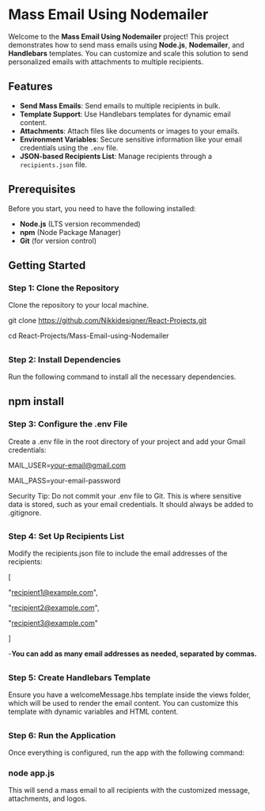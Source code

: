 # Mass Email Using Nodemailer

Welcome to the **Mass Email Using Nodemailer** project! This project demonstrates how to send mass emails using **Node.js**, **Nodemailer**, and **Handlebars** templates. You can customize and scale this solution to send personalized emails with attachments to multiple recipients.

## Features

- **Send Mass Emails**: Send emails to multiple recipients in bulk.
- **Template Support**: Use Handlebars templates for dynamic email content.
- **Attachments**: Attach files like documents or images to your emails.
- **Environment Variables**: Secure sensitive information like your email credentials using the `.env` file.
- **JSON-based Recipients List**: Manage recipients through a `recipients.json` file.

## Prerequisites

Before you start, you need to have the following installed:

- **Node.js** (LTS version recommended)
- **npm** (Node Package Manager)
- **Git** (for version control)

## Getting Started

### Step 1: Clone the Repository

Clone the repository to your local machine.

git clone https://github.com/Nikkidesigner/React-Projects.git

cd React-Projects/Mass-Email-using-Nodemailer

##

### Step 2: Install Dependencies

Run the following command to install all the necessary dependencies.

## npm install

### Step 3: Configure the .env File

Create a .env file in the root directory of your project and add your Gmail credentials:

MAIL_USER=your-email@gmail.com

MAIL_PASS=your-email-password

Security Tip: Do not commit your .env file to Git. This is where sensitive data is stored, such as your email credentials. It should always be added to .gitignore.

##

### Step 4: Set Up Recipients List

Modify the recipients.json file to include the email addresses of the recipients:

[

"recipient1@example.com",

"recipient2@example.com",

"recipient3@example.com"

]

-**You can add as many email addresses as needed, separated by commas.**

##

### Step 5: Create Handlebars Template

Ensure you have a welcomeMessage.hbs template inside the views folder, which will be used to render the email content. You can customize this template with dynamic variables and HTML content.

##

### Step 6: Run the Application

Once everything is configured, run the app with the following command:

### node app.js

This will send a mass email to all recipients with the customized message, attachments, and logos.
